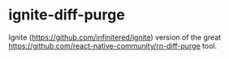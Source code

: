 # ignite-diff-purge
Ignite (https://github.com/infinitered/ignite) version of the great https://github.com/react-native-community/rn-diff-purge tool.
